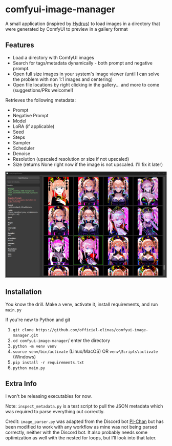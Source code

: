 # comfyui-image-manager

A small application (inspired by [Hydrus](https://github.com/hydrusnetwork/hydrus)) to load images in a directory that were generated by ComfyUI to preview in a gallery format

## Features
* Load a directory with ComfyUI images
* Search for tags/metadata dynamically - both prompt and negative prompt.
* Open full size images in your system's image viewer (until I can solve the problem with non 1:1 images and centering)
* Open file locations by right clicking in the gallery... and more to come (suggestions/PRs welcome!)

Retrieves the following metadata:
* Prompt
* Negative Prompt
* Model
* LoRA (if applicable)
* Seed
* Steps
* Sampler
* Scheduler
* Denoise
* Resolution (upscaled resolution or size if not upscaled)
* Size (returns None right now if the image is not upscaled. I'll fix it later)

![demo](image.png)

## Installation
You know the drill. Make a venv, activate it, install requirements, and run `main.py`

If you're new to Python and git
1. `git clone https://github.com/official-elinas/comfyui-image-manager.git`
2. `cd comfyui-image-manager`/ enter the directory
3. `python -m venv venv`
4. `source venv/bin/activate` (Linux/MacOS) OR `venv\Scripts\activate` (Windows)
5. `pip install -r requirements.txt`
6. `python main.py`

## Extra Info
I won't be releasing executables for now.

Note: `inspect_metadata.py` is a test script to pull the JSON metadata which was required to parse everything out correctly.

Credit: `image_parser.py` was adapted from the Discord bot [PI-Chan](https://github.com/yoinked-h/PI-Chan) but has been modified to work with any workflow as mine was not being parsed correctly, neither with the Discord bot. It also probably needs some optimization as well with the nested for loops, but I'll look into that later.